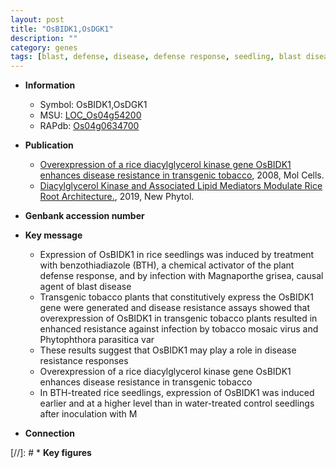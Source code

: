 ```yaml
---
layout: post
title: "OsBIDK1,OsDGK1"
description: ""
category: genes
tags: [blast, defense, disease, defense response, seedling, blast disease, disease resistance]
---
```


* **Information**  
    + Symbol: OsBIDK1,OsDGK1  
    + MSU: [LOC_Os04g54200](http://rice.plantbiology.msu.edu/cgi-bin/ORF_infopage.cgi?orf=LOC_Os04g54200)  
    + RAPdb: [Os04g0634700](http://rapdb.dna.affrc.go.jp/viewer/gbrowse_details/irgsp1?name=Os04g0634700)  

* **Publication**  
    + [Overexpression of a rice diacylglycerol kinase gene OsBIDK1 enhances disease resistance in transgenic tobacco](http://www.ncbi.nlm.nih.gov/pubmed?term=Overexpression+of+a+rice+diacylglycerol+kinase+gene+OsBIDK1+enhances+disease+resistance+in+transgenic+tobacco%5BTitle%5D), 2008, Mol Cells.
    + [Diacylglycerol Kinase and Associated Lipid Mediators Modulate Rice Root Architecture.](http://www.ncbi.nlm.nih.gov/pubmed?term=Diacylglycerol+Kinase+and+Associated+Lipid+Mediators+Modulate+Rice+Root+Architecture.%5BTitle%5D), 2019, New Phytol.

* **Genbank accession number**  

* **Key message**  
    + Expression of OsBIDK1 in rice seedlings was induced by treatment with benzothiadiazole (BTH), a chemical activator of the plant defense response, and by infection with Magnaporthe grisea, causal agent of blast disease
    + Transgenic tobacco plants that constitutively express the OsBIDK1 gene were generated and disease resistance assays showed that overexpression of OsBIDK1 in transgenic tobacco plants resulted in enhanced resistance against infection by tobacco mosaic virus and Phytophthora parasitica var
    + These results suggest that OsBIDK1 may play a role in disease resistance responses
    + Overexpression of a rice diacylglycerol kinase gene OsBIDK1 enhances disease resistance in transgenic tobacco
    + In BTH-treated rice seedlings, expression of OsBIDK1 was induced earlier and at a higher level than in water-treated control seedlings after inoculation with M

* **Connection**  

[//]: # * **Key figures**  


